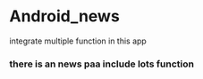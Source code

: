# Android_news
integrate multiple function in this app
<h3>there is an news paa include lots function
